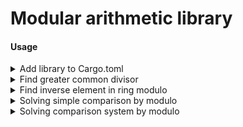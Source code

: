# Modular arithmetic library

#### Usage

<details>
    <summary>Add library to Cargo.toml</summary>

```toml
[dependencies]
modulo = { path = "../modulo/" }
```
</details>

<details>
    <summary>Find greater common divisor</summary>

```rust
use modulo::gcd::gcd;
use modulo::gcd::extended_gcd;

let a: usize = 6;
let b: usize = 4;

let result = gcd(a, b);
// result: 2

let coefs = BezuCoefs::new();
let result = extended_gcd(a, b, &mut coefs);
// result: 2
// coefs.alpha: 1
// coefs.beta: -1
```
</details>

<details>
    <summary>Find inverse element in ring modulo</summary>

```rust
use modulo::inverse::get_inverse;

let a: i32 = -3;
let m: usize = 5;

let inverse_a = get_inverse(a, m);
// inverse_a: 3
```
</details>

<details>
    <summary>Solving simple comparison by modulo</summary>

```rust
use modulo::solve::solve_comparison;

let a: i32 = 6;
let b: i32 = 8;
let m: usize = 10;

let solutions = solve_comparison(a, b, m);
// solutions: Some(vec![3, 8])
```
</details>

<details>
    <summary>Solving comparison system by modulo</summary>

```rust
use modulo::solve::solve_comparisons_system;

let a: i32 = 14;
let b: i32 = 8;
let c: i32 = 5;
let d: i32 = 19;
let m: usize = 32;

let solutions = solve_comparison(a, b, c, d, m);
// solutions: Some(vec![vec![13, 18]])
```
</details>
